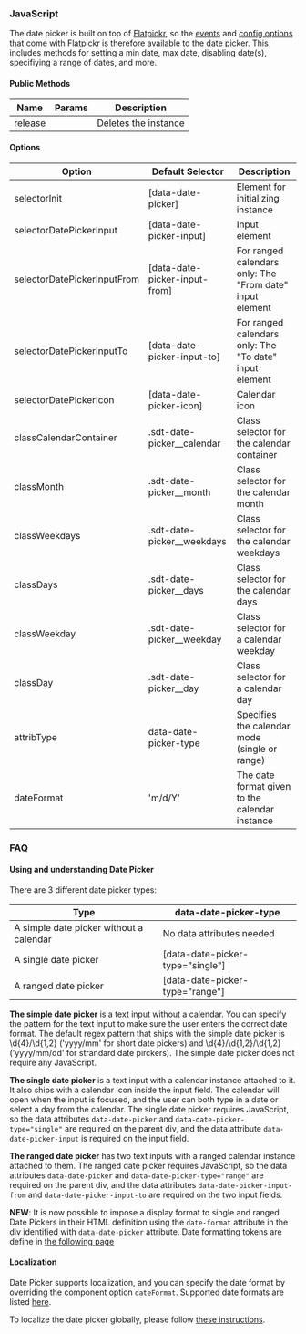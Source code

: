 ### JavaScript

The date picker is built on top of [Flatpickr](https://chmln.github.io/flatpickr/), so the [events](https://chmln.github.io/flatpickr/events/) and [config options](https://chmln.github.io/flatpickr/options/) that come with Flatpickr is therefore available to the date picker. This includes methods for setting a min date, max date, disabling date(s), specifiying a range of dates, and more.

#### Public Methods

| Name    | Params  | Description          |
|---------|---------|----------------------|
| release |         | Deletes the instance |

#### Options

| Option                      | Default Selector                    | Description                                           |
|-----------------------------|-------------------------------------|-------------------------------------------------------|
| selectorInit                | [data-date-picker]                  | Element for initializing instance                     |
| selectorDatePickerInput     | [data-date-picker-input]            | Input element                                         |
| selectorDatePickerInputFrom | [data-date-picker-input-from]       | For ranged calendars only: The "From date" input element  |
| selectorDatePickerInputTo | [data-date-picker-input-to]       | For ranged calendars only: The "To date" input element  |
| selectorDatePickerIcon | [data-date-picker-icon]       | Calendar icon  |
| classCalendarContainer | .sdt-date-picker__calendar       | Class selector for the calendar container  |
| classMonth | .sdt-date-picker__month       | Class selector for the calendar month  |
| classWeekdays | .sdt-date-picker__weekdays       | Class selector for the calendar weekdays  |
| classDays | .sdt-date-picker__days       | Class selector for the calendar days  |
| classWeekday | .sdt-date-picker__weekday      | Class selector for a calendar weekday  |
| classDay | .sdt-date-picker__day       | Class selector for a calendar day  |
| attribType | data-date-picker-type       | Specifies the calendar mode (single or range) |
| dateFormat | 'm/d/Y' | The date format given to the calendar instance |


### FAQ 

#### Using and understanding Date Picker

There are 3 different date picker types:

| Type | data-date-picker-type |
|--|--|
| A simple date picker without a calendar | No data attributes needed |
| A single date picker | [data-date-picker-type="single"] |
| A ranged date picker | [data-date-picker-type="range"] |

**The simple date picker** is a text input without a calendar. You can specify the pattern for the text input to make sure the user enters the correct date format. The default regex pattern that ships with the
simple date picker is \d{4}/\d{1,2} ('yyyy/mm' for short date pickers) and \d{4}/\d{1,2}/\d{1,2} ('yyyy/mm/dd' for strandard date pirckers). The simple date picker does not require any JavaScript.

**The single date picker** is a text input with a calendar instance attached to it. It also ships with a calendar icon inside the input field. The calendar will open when the input is focused, and the user can both type in a date or select a day from the calendar. The single date picker requires JavaScript, so the data attributes `data-date-picker` and `data-date-picker-type="single"` are required on the parent div, and the data attribute `data-date-picker-input` is required on the input field.

**The ranged date picker** has two text inputs with a ranged calendar instance attached to them. The ranged date picker requires JavaScript, so the data attributes `data-date-picker` and `data-date-picker-type="range"` are required on the parent div, and the data attributes `data-date-picker-input-from` and `data-date-picker-input-to` are required on the two input fields.

**NEW**: It is now possible to impose a display format to single and ranged Date Pickers in their HTML definition using the `date-format` attribute in the div identified with `data-date-picker` attribute. Date formatting tokens are define in [the following page](https://flatpickr.js.org/formatting/)

#### Localization

Date Picker supports localization, and you can specify the date format by overriding the component option `dateFormat`. Supported date formats are listed [here](https://chmln.github.io/flatpickr/formatting/).

To localize the date picker globally, please follow [these instructions](https://chmln.github.io/flatpickr/localization/).

